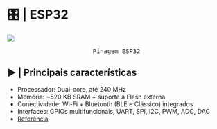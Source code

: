 # 🎛️ | ESP32

<kbd>
  <img src = "https://www.upesy.com/cdn/shop/files/doc-esp32-pinout-reference-wroom-devkit.png">
</p>
  <p align = center>
    Pinagem ESP32
  </p>
</kbd>

## ▶️ | Principais características

- Processador: Dual-core, até 240 MHz
- Memória: ~520 KB SRAM + suporte a Flash externa
- Conectividade: Wi-Fi + Bluetooth (BLE e Clássico) integrados
- Interfaces: GPIOs multifuncionais, UART, SPI, I2C, PWM, ADC, DAC
- [Referência](https://es.wikipedia.org/wiki/ESP32)
